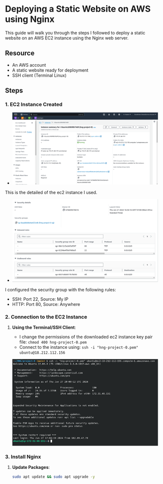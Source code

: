 # Deploying a Static Website on AWS using Nginx

This guide will walk you through the steps I followed to deploy a static website on an AWS EC2 instance using the Nginx web server.

## Resource

- An AWS account
- A static website ready for deployment
- SSH client (Terminal Linux)

## Steps

### 1. EC2 Instance Created

   - ![alt text](images/ec2-info.png)

This is the detailed of the ec2 instance I used.

   - ![alt text](images/sg-info.png)

   I configured the security group with the following rules:

   - SSH: Port 22, Source: My IP
   - HTTP: Port 80, Source: Anywhere

### 2. Connection to the EC2 Instance

1. **Using the Terminal/SSH Client**:
   - I change the permissions of the downloaded ec2 instance key pair file: `chmod 400 hng-project-0.pem`
   - Connect to the instance using: `ssh -i "hng-project-0.pem" ubuntu@18.212.112.156`

   ![alt text](images/ec2-ssh.png)


### 3. Install Nginx

1. **Update Packages**:
   ```bash
   sudo apt update && sudo apt upgrade -y